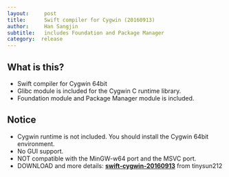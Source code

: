 ```yaml
---
layout:     post
title:      Swift compiler for Cygwin (20160913)
author:     Han Sangjin
subtitle:  	includes Foundation and Package Manager
category:  release
---
```

<!-- Start Writing Below in Markdown -->

What is this?
-------------
- Swift compiler for Cygwin 64bit
- Glibc module is included for the Cygwin C runtime library.
- Foundation module and Package Manager module is included.

Notice
-------
- Cygwin runtime is not included. You should install the Cygwin 64bit environment.
- No GUI support.
- NOT compatible with the MinGW-w64 port and the MSVC port.
- DOWNLOAD and more details: <b>[swift-cygwin-20160913](https://github.com/tinysun212/swift-windows/releases/tag/swift-cygwin-20160913)</b> from tinysun212
